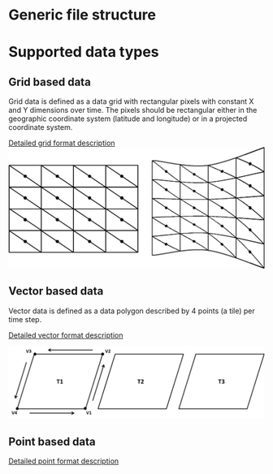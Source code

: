 # Generic file structure

# Supported data types

## Grid based data
Grid data is defined as a data grid with rectangular pixels with constant X and Y dimensions over time.
The pixels should be rectangular either in the geographic coordinate system (latitude and longitude)
or in a projected coordinate system.

[Detailed grid format description](data_format_standard_grid.md)
![Grid format image](images/grid_format.png)

## Vector based data
Vector data is defined as a data polygon described by 4 points (a tile) per time step.

[Detailed vector format description](data_format_standard_vector.md)


![Vector format image](images/vector_format.png)

## Point based data
[Detailed point format description](data_format_standard_point.md)


